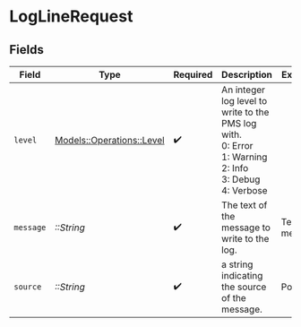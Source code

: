# LogLineRequest


## Fields

| Field                                                                                               | Type                                                                                                | Required                                                                                            | Description                                                                                         | Example                                                                                             |
| --------------------------------------------------------------------------------------------------- | --------------------------------------------------------------------------------------------------- | --------------------------------------------------------------------------------------------------- | --------------------------------------------------------------------------------------------------- | --------------------------------------------------------------------------------------------------- |
| `level`                                                                                             | [Models::Operations::Level](../../models/operations/level.md)                                       | :heavy_check_mark:                                                                                  | An integer log level to write to the PMS log with.<br/>0: Error<br/>1: Warning<br/>2: Info<br/>3: Debug<br/>4: Verbose<br/> |                                                                                                     |
| `message`                                                                                           | *::String*                                                                                          | :heavy_check_mark:                                                                                  | The text of the message to write to the log.                                                        | Test log message                                                                                    |
| `source`                                                                                            | *::String*                                                                                          | :heavy_check_mark:                                                                                  | a string indicating the source of the message.                                                      | Postman                                                                                             |